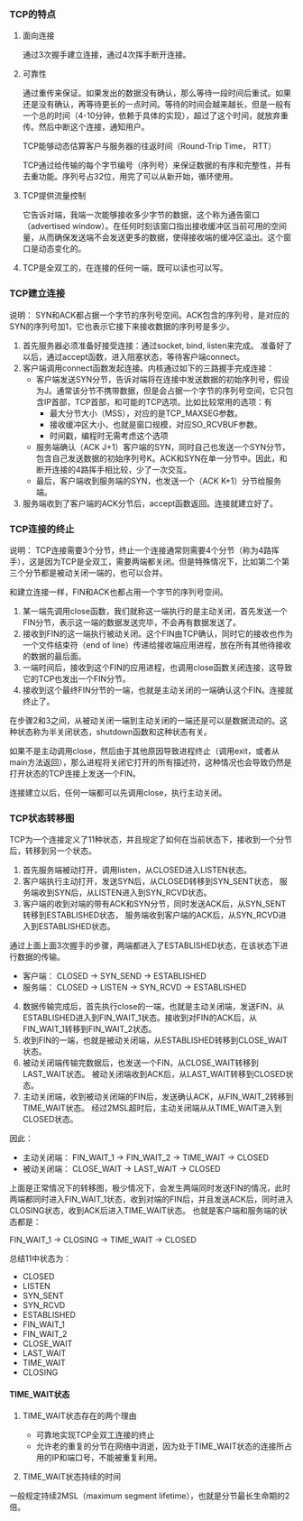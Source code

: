 ### TCP的特点

1. 面向连接

    通过3次握手建立连接，通过4次挥手断开连接。

2. 可靠性

    通过重传来保证。如果发出的数据没有确认，那么等待一段时间后重试。如果还是没有确认，再等待更长的一点时间。等待的时间会越来越长，但是一般有一个总的时间（4-10分钟，依赖于具体的实现），超过了这个时间，就放弃重传。然后中断这个连接，通知用户。

    TCP能够动态估算客户与服务器的往返时间（Round-Trip Time， RTT）

    TCP通过给传输的每个字节编号（序列号）来保证数据的有序和完整性，并有去重功能。序列号占32位，用完了可以从新开始，循环使用。

3. TCP提供流量控制

    它告诉对端，我端一次能够接收多少字节的数据，这个称为通告窗口（advertised window）。在任何时刻该窗口指出接收缓冲区当前可用的空间量，从而确保发送端不会发送更多的数据，使得接收端的缓冲区溢出。这个窗口是动态变化的。

4. TCP是全双工的，在连接的任何一端，既可以读也可以写。


### TCP建立连接

说明：
SYN和ACK都占据一个字节的序列号空间。ACK包含的序列号，是对应的SYN的序列号加1，它也表示它接下来接收数据的序列号是多少。

1. 首先服务器必须准备好接受连接：通过socket, bind, listen来完成。
    准备好了以后，通过accept函数，进入阻塞状态，等待客户端connect。
2. 客户端调用connect函数发起连接。内核通过如下的三路握手完成连接：
    - 客户端发送SYN分节，告诉对端将在连接中发送数据的初始序列号，假设为J。通常该分节不携带数据，但是会占据一个字节的序列号空间，它只包含IP首部，TCP首部，和可能的TCP选项。比如比较常用的选项：有
        * 最大分节大小（MSS），对应的是TCP_MAXSEG参数。
        * 接收缓冲区大小，也就是窗口规模，对应SO_RCVBUF参数。
        * 时间戳，编程时无需考虑这个选项
    - 服务端确认（ACK J+1）客户端的SYN，同时自己也发送一个SYN分节，包含自己发送数据的初始序列号K。ACK和SYN在单一分节中。因此，和断开连接的4路挥手相比较，少了一次交互。
    - 最后，客户端收到服务端的SYN，也发送一个（ACK K+1）分节给服务端。
3. 服务端收到了客户端的ACK分节后，accept函数返回。连接就建立好了。

### TCP连接的终止

说明：
TCP连接需要3个分节，终止一个连接通常则需要4个分节（称为4路挥手），这是因为TCP是全双工，需要两端都关闭。但是特殊情况下，比如第二个第三个分节都是被动关闭一端的，也可以合并。

和建立连接一样，FIN和ACK也都占用一个字节的序列号空间。


1. 某一端先调用close函数，我们就称这一端执行的是主动关闭，首先发送一个FIN分节，表示这一端的数据发送完毕，不会再有数据发送了。
2. 接收到FIN的这一端执行被动关闭。这个FIN由TCP确认，同时它的接收也作为一个文件结束符（end of line）传递给接收端应用进程，放在所有其他待接收的数据的最后面。
3. 一端时间后，接收到这个FIN的应用进程，也调用close函数关闭连接，这导致它的TCP也发出一个FIN分节。
4. 接收到这个最终FIN分节的一端，也就是主动关闭的一端确认这个FIN。连接就终止了。

在步骤2和3之间，从被动关闭一端到主动关闭的一端还是可以是数据流动的。这种状态称为半关闭状态，shutdown函数和这种状态有关。

如果不是主动调用close，然后由于其他原因导致进程终止（调用exit，或者从main方法返回），那么进程将关闭它打开的所有描述符，这种情况也会导致仍然是打开状态的TCP连接上发送一个FIN。

连接建立以后，任何一端都可以先调用close，执行主动关闭。

### TCP状态转移图
TCP为一个连接定义了11种状态，并且规定了如何在当前状态下，接收到一个分节后，转移到另一个状态。

1. 首先服务端被动打开，调用listen，从CLOSED进入LISTEN状态。
2. 客户端执行主动打开，发送SYN后，从CLOSED转移到SYN_SENT状态，
   服务端收到SYN后，从LISTEN进入到SYN_RCVD状态。
3. 客户端的收到对端的带有ACK和SYN分节，同时发送ACK后，从SYN_SENT转移到ESTABLISHED状态，
   服务端收到客户端的ACK后，从SYN_RCVD进入到ESTABLISHED状态。

通过上面上面3次握手的步骤，两端都进入了ESTABLISHED状态，在该状态下进行数据的传输。

- 客户端：
  CLOSED -> SYN_SEND -> ESTABLISHED
- 服务端：
  CLOSED -> LISTEN -> SYN_RCVD -> ESTABLISHED

4. 数据传输完成后，首先执行close的一端，也就是主动关闭端，发送FIN，从ESTABLISHED进入到FIN_WAIT_1状态。接收到对FIN的ACK后，从FIN_WAIT_1转移到FIN_WAIT_2状态。
5. 收到FIN的一端，也就是被动关闭端，从ESTABLISHED转移到CLOSE_WAIT状态。
6. 被动关闭端传输完数据后，也发送一个FIN，从CLOSE_WAIT转移到LAST_WAIT状态。
   被动关闭端收到ACK后，从LAST_WAIT转移到CLOSED状态。
7. 主动关闭端，收到被动关闭端的FIN后，发送确认ACK，从FIN_WAIT_2转移到TIME_WAIT状态。
   经过2MSL超时后，主动关闭端从从TIME_WAIT进入到CLOSED状态。

因此：

- 主动关闭端：
  FIN_WAIT_1 -> FIN_WAIT_2 -> TIME_WAIT -> CLOSED
- 被动关闭端：
  CLOSE_WAIT -> LAST_WAIT -> CLOSED


上面是正常情况下的转移图，极少情况下，会发生两端同时发送FIN的情况，此时两端都同时进入FIN_WAIT_1状态，收到对端的FIN后，并且发送ACK后，同时进入CLOSING状态，收到ACK后进入TIME_WAIT状态。
也就是客户端和服务端的状态都是：

FIN_WAIT_1 -> CLOSING -> TIME_WAIT -> CLOSED

总结11中状态为：
- CLOSED
- LISTEN
- SYN_SENT
- SYN_RCVD
- ESTABLISHED
- FIN_WAIT_1
- FIN_WAIT_2
- CLOSE_WAIT
- LAST_WAIT
- TIME_WAIT
- CLOSING

#### TIME_WAIT状态

1. TIME_WAIT状态存在的两个理由
    - 可靠地实现TCP全双工连接的终止
    - 允许老的重复的分节在网络中消逝，因为处于TIME_WAIT状态的连接所占用的IP和端口号，不能被重复利用。

2. TIME_WAIT状态持续的时间

一般规定持续2MSL（maximum segment lifetime），也就是分节最长生命期的2倍。
